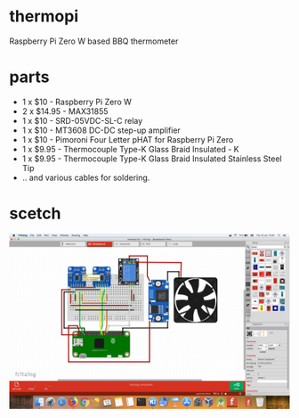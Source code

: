 # thermopi
Raspberry Pi Zero W based BBQ thermometer

# parts
* 1 x $10 - Raspberry Pi Zero W
* 2 x $14.95 - MAX31855
* 1 x $10 - SRD-05VDC-SL-C relay
* 1 x $10 - MT3608 DC-DC step-up amplifier
* 1 x $10 - Pimoroni Four Letter pHAT for Raspberry Pi Zero
* 1 x $9.95 - Thermocouple Type-K Glass Braid Insulated - K
* 1 x $9.95 - Thermocouple Type-K Glass Braid Insulated Stainless Steel Tip
* .. and various cables for soldering.

# scetch
![Scetch image](https://github.com/georgehedfors/thermopi/raw/master/scetch/scetch.png "Scetch")
